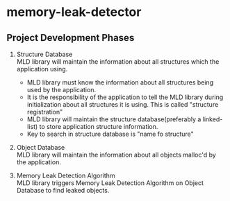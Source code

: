 # memory-leak-detector

## Project Development Phases

1. Structure Database  
   MLD library will maintain the information about all structures which the application using.

   - MLD library must know the information about all structures being used by the application.
   - It is the responsibility of the application to tell the MLD library during initialization about all structures it is using. This is called "structure registration"
   - MLD library will maintain the structure database(preferably a linked-list) to store application structure information.
   - Key to search in structure database is "name fo structure"

2. Object Database  
   MLD library will maintain the information about all objects malloc'd by the application.

3. Memory Leak Detection Algorithm  
   MLD library triggers Memory Leak Detection Algorithm on Object Database to find leaked objects.
